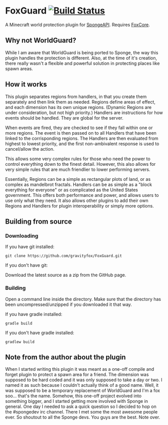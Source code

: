 # FoxGuard [![Build Status](https://travis-ci.org/FoxDenStudio/FoxGuard.svg?branch=master)](https://travis-ci.org/FoxDenStudio/FoxGuard)
A Minecraft world protection plugin for [SpongeAPI](https://github.com/SpongePowered/SpongeAPI).
Requires [FoxCore](https://github.com/FoxDenStudio/FoxCore).

## Why not WorldGuard?
While I am aware that WorldGuard is being ported to Sponge, the way this plugin handles the protection is different.
Also, at the time of it's creation, there really wasn't a flexible and powerful solution in protecting places like spawn areas.

## How it works
This plugin separates regions from handlers, in that you create them separately and then link them as needed.
Regions define areas of effect, and each dimension has its own unique regions. (Dynamic Regions are under consideration, but not high priority.)
Handlers are instructions for how events should be handled. They are global for the server.

When events are fired, they are checked to see if they fall within one or more regions. The event is then passed on to all Handlers that have been linked to the corrisponding regions. The Handlers are then evaluated from highest to lowest priority, and the first non-ambivalent response is used to cancel/allow the action.

This allows some very complex rules for those who need the power to control everything down to the finest detail.
However, this also allows for very simple rules that are much friendlier to lower performing servers.

Essentially, Regions can be a simple as rectangular plots of land, or as complex as mandelbrot fractals.
Handlers can be as simple as a "block everything for everyone" or as complicated as the United States government.
This offers both performance and power, and allows users to use only what they need.
It also allows other plugins to add their own Regions and Handlers for plugin interoperability or simply more options.

## Building from source
### Downloading
If you have git installed:

`git clone https://github.com/gravityfox/FoxGuard.git`

If you don't have git:

Download the latest source as a zip from the GitHub page.

### Building
Open a command line inside the directory. Make sure that the directory has been uncompressed/unzipped if you downloaded it that way.

If you have gradle installed:

`gradle build`

If you don't have gradle installed:

`gradlew build`

## Note from the author about the plugin 
When I started writing this plugin it was meant as a one-off compile and forget plugin to protect a spawn area for a friend.
The dimension was supposed to be hard coded and it was only supposed to take a day or two. I named it as such because I couldn't actually think of a good name.
Well, it was supposed to be a temporary replacement of WorldGuard and I'm a fox soo... that's the name.
Somehow, this one-off project evolved into something bigger, and I started getting more involved with Sponge in general.
One day I needed to ask a quick question so I decided to hop on the #spongedev irc channel. There I met some the most awesome people ever.
So shoutout to all the Sponge devs. You guys are the best.
Note over.